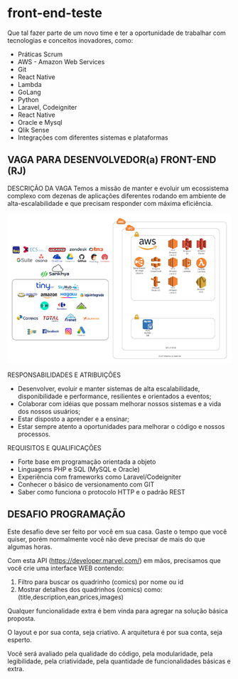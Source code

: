 # front-end-teste

Que tal fazer parte de um novo time e ter a oportunidade de trabalhar com tecnologias e conceitos inovadores, como:

- Práticas Scrum
- AWS - Amazon Web Services
- Git
- React Native
- Lambda
- GoLang
- Python
- Laravel, Codeigniter
- React Native
- Oracle e Mysql
- Qlik Sense
- Integrações com diferentes sistemas e plataformas

## VAGA PARA DESENVOLVEDOR(a) FRONT-END (RJ)

DESCRIÇÃO DA VAGA
Temos a missão de manter e evoluir um ecossistema complexo com dezenas de aplicações diferentes rodando em ambiente de alta-escalabilidade e que precisam responder com máxima eficiência.

![Image of ecossistema](https://github.com/FerragensRamada/front-end-teste/blob/main/ecossistema.png)


RESPONSABILIDADES E ATRIBUIÇÕES
* Desenvolver, evoluir e manter sistemas de alta escalabilidade, disponibilidade e performance, resilientes e orientados a eventos;
* Colaborar com idéias que possam melhorar nossos sistemas e a vida dos nossos usuários;
* Estar disposto a aprender e a ensinar;
* Estar sempre atento a oportunidades para melhorar o código e nossos processos.

REQUISITOS E QUALIFICAÇÕES
- Forte base em programação orientada a objeto
- Linguagens PHP e SQL (MySQL e Oracle)
- Experiência com frameworks como Laravel/Codeigniter
- Conhecer o básico de versionamento com GIT
- Saber como funciona o protocolo HTTP e o padrão REST


## DESAFIO PROGRAMAÇÃO

Este desafio deve ser feito por você em sua casa. Gaste o tempo que você quiser, porém normalmente você não deve precisar de mais do que algumas horas.

Com esta API (https://developer.marvel.com/) em mãos, precisamos que você crie uma interface WEB contendo:

1. Filtro para buscar os quadrinho (comics) por nome ou id
2. Mostrar detalhes dos quadrinhos (comics) como: (title,description,ean,prices,images)

Qualquer funcionalidade extra é bem vinda para agregar na solução básica proposta.

O layout e por sua conta, seja criativo. A arquitetura é por sua conta, seja esperto.

Você será avaliado pela qualidade do código, pela modularidade, pela legibilidade, pela criatividade, pela quantidade de funcionalidades básicas e extra.

